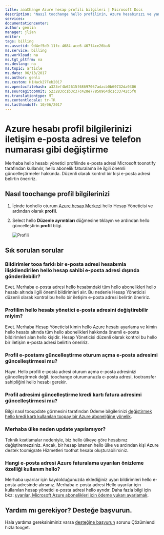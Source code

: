 ```yaml
---
title: aaaChange Azure hesap profili bilgileri | Microsoft Docs
description: "Nasıl toochange hello profilinin, Azure hesabınızı ve yanıtları hello hello Azure hesap merkezi ülkede neden değiştiremezsiniz gibi yaygın sorular açıklanır"
services: 
documentationcenter: 
author: genlin
manager: jlian
editor: 
tags: billing
ms.assetid: 9d4ef5d9-11fc-4684-ace6-467f4ce26ba8
ms.service: billing
ms.workload: na
ms.tgt_pltfrm: na
ms.devlang: na
ms.topic: article
ms.date: 06/13/2017
ms.author: genli
ms.custom: H1Hack27Feb2017
ms.openlocfilehash: a323ef4b62615f68697057adacb0b60732da9306
ms.sourcegitcommit: 523283cc1b3c37c428e77850964dc1c33742c5f0
ms.translationtype: MT
ms.contentlocale: tr-TR
ms.lasthandoff: 10/06/2017
---
```

# <a name="change-your-azure-account-profile-information-such-as-contact-email-address-and-phone-number"></a>Azure hesabı profil bilgilerinizi iletişim e-posta adresi ve telefon numarası gibi değiştirme
Merhaba hello hesabı yönetici profilinde e-posta adresi Microsoft toonotify tarafından kullanılır, hello abonelik faturalama ile ilgili önemli güncelleştirmeler hakkında. Düzenli olarak kontrol bir kişi e-posta adresi belirtin öneririz.

## <a name="how-toochange-your-profile-information"></a>Nasıl toochange profil bilgilerinizi
1. İçinde toohello oturum [Azure hesap Merkezi](https://account.windowsazure.com/) hello Hesap Yöneticisi ve ardından olarak **profil**. 
2. Select hello **Düzenle ayrıntıları** düğmesine tıklayın ve ardından hello güncelleştirin **profil** bilgi.

   ![Profili](./media/billing-how-to-change-azure-account-profile/profile.png)

## <a name="frequently-asked-questions"></a>Sık sorulan sorular
### <a name="can-notifications-be-sent-tooa-different-email-address-other-than-hello-account-owner-email-address-associated-with-my-account"></a>Bildirimler tooa farklı bir e-posta adresi hesabımla ilişkilendirilen hello hesap sahibi e-posta adresi dışında gönderilebilir?
Evet. Merhaba e-posta adresi hello hesabındaki tüm hello abonelikleri hello hesabı altında ilgili önemli bildirimleri alır. Bu nedenle Hesap Yöneticisi düzenli olarak kontrol bu hello bir iletişim e-posta adresi belirtin öneririz.

### <a name="can-i-change-hello-account-administrator-email-address-in-my-profile"></a>Profilim hello hesabı yönetici e-posta adresini değiştirebilir miyim?
Evet. Merhaba Hesap Yöneticisi kimin hello Azure hesabı ayarlama ve kimin hello hesabı altında tüm hello abonelikleri hakkında önemli e-posta bildirimleri alan hello kişidir. Hesap Yöneticisi düzenli olarak kontrol bu hello bir iletişim e-posta adresi belirtin öneririz.

### <a name="does-updating-my-profile-email-also-update-my-login-email-address"></a>Profil e-postamı güncelleştirme oturum açma e-posta adresimi güncelleştirmesi mu?
Hayır. Hello profili e-posta adresi oturum açma e-posta adresinizi güncelleştirmek değil. toochange oturumunuzla e-posta adresi, tootransfer sahipliğini hello hesabı gerekir.

### <a name="does-updating-my-profile-address-also-update-my-credit-card-billing-address"></a>Profil adresimi güncelleştirme kredi kartı fatura adresimi güncelleştirmesi mu?
Bilgi nasıl tooupdate görmesini tarafından Ödeme bilgilerinizi [değiştirmek hello kredi kartı kullanılan toopay bir Azure aboneliğine yönelik](billing-how-to-change-credit-card.md).

### <a name="why-cant-i-update-hello-country"></a>Merhaba ülke neden update yapılamıyor?
Teknik kısıtlamalar nedeniyle, biz hello ülkeye göre hesabınız değiştiremezsiniz. Ancak, bir hesap istenen hello ülke ve ardından kişi Azure destek toomigrate Hizmetleri toothat hesabı oluşturabilirsiniz.

### <a name="what-email-address-does-hello-azure-billing-alerts-preview-feature-use"></a>Hangi e-posta adresi Azure faturalama uyarıları önizleme özelliği kullanım hello?
Merhaba uyarılar için kaydolduğunuzda eklediğiniz uyarı bildirimleri hello e-posta adresinde alırsınız. Merhaba e-posta adresi Hello uyarılar için kullanılan hesap yönetici e-posta adresi hello ayrıdır. Daha fazla bilgi için bkz: [uyarılar, Microsoft Azure abonelikleri için ödeme yukarı ayarlamak](billing-set-up-alerts.md).

## <a name="need-help-contact-support"></a>Yardım mı gerekiyor? Desteğe başvurun.
Hala yardıma gereksiniminiz varsa [desteğine başvurun](https://portal.azure.com/?#blade/Microsoft_Azure_Support/HelpAndSupportBlade) sorunu Çözümlendi hızla tooget. 


